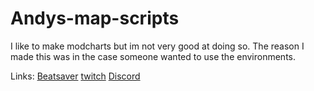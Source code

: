 # Andys-map-scripts
I like to make modcharts but im not very good at doing so. The reason I made this was in the case someone wanted to use the environments.

Links:
[Beatsaver](https://beatsaver.com/profile/4323746)
[twitch](https://www.twitch.tv/adaptiveabundance)
[Discord](https://discord.com/invite/Andy-_-#2951)
